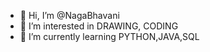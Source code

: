 - 👋 Hi, I’m @NagaBhavani
- 👀 I’m interested in DRAWING, CODING 
- 🌱 I’m currently learning PYTHON,JAVA,SQL


<!---
NagaBhavani23/NagaBhavani23 is a ✨ special ✨ repository because its `README.md` (this file) appears on your GitHub profile.
You can click the Preview link to take a look at your changes.
--->
